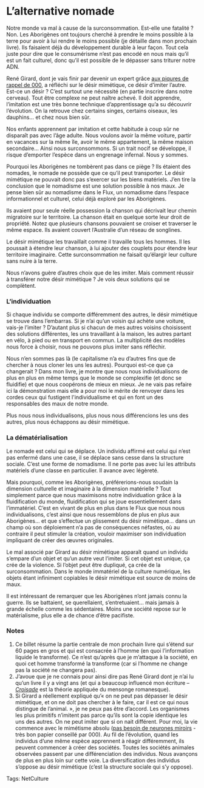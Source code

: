 # L’alternative nomade

Notre monde va mal à cause de la surconsommation. Est-elle une fatalité ? Non. Les Aborigènes ont toujours cherché à prendre le moins possible à la terre pour avoir à lui rendre le moins possible (je détaille dans mon prochain livre). Ils faisaient déjà du développement durable à leur façon. Tout cela juste pour dire que le consumérisme n’est pas encodé en nous mais qu’il est un fait culturel, donc qu’il est possible de le dépasser sans triturer notre ADN.<span id="more-12049"></span>

René Girard, dont je vais finir par devenir un expert grâce [aux piqures de rappel de 000](http://blog.tcrouzet.com/2009/10/19/dans-la-peau-de-finkielkraut/comment-page-2/#comment-71482), a réfléchi sur le désir mimétique, ce désir d’imiter l’autre. Est-ce un désir ? C’est surtout une nécessité (en partie inscrire dans notre cerveau). Tout être complexe ne peut naître achevé. Il doit apprendre, l’imitation est une très bonne technique d’apprentissage qu’a su découvrir l’évolution. On la retrouve chez certains singes, certains oiseaux, les dauphins… et chez nous bien sûr.

Nos enfants apprennent par imitation et cette habitude à coup sûr ne disparaît pas avec l’âge adulte. Nous voulons avoir la même voiture, partir en vacances sur la même île, avoir le même appartement, la même maison secondaire… Ainsi nous surconsommons. Si un trait nocif se développe, il risque d’emporter l’espèce dans un engrenage infernal. Nous y sommes.

Pourquoi les Aborigènes ne tombèrent pas dans ce piège ? Ils étaient des nomades, le nomade ne possède que ce qu’il peut transporter. Le désir mimétique ne pouvait donc pas s’exercer sur les biens matériels. J’en tire la conclusion que le nomadisme est une solution possible à nos maux. Je pense bien sûr au nomadisme dans le Flux, un nomadisme dans l’espace informationnel et culturel, celui déjà exploré par les Aborigènes.

Ils avaient pour seule réelle possession la chanson qui décrivait leur chemin migratoire sur le territoire. La chanson était en quelque sorte leur droit de propriété. Notez que plusieurs chansons pouvaient se croiser et traverser le même espace. Ils avaient couvert l’Australie d’un réseau de songlines.

Le désir mimétique les travaillait comme il travaille tous les hommes. Il les poussait à étendre leur chanson, à lui ajouter des couplets pour étendre leur territoire imaginaire. Cette surconsommation ne faisait qu’élargir leur culture sans nuire à la terre.

Nous n’avons guère d’autres choix que de les imiter. Mais comment réussir à transférer notre désir mimétique ? Je vois deux solutions qui se complètent.

### L’individuation

Si chaque individu se comporte différemment des autres, le désir mimétique se trouve dans l’embarras. Si je n’ai qu’un voisin qui achète une voiture, vais-je l’imiter ? D’autant plus si chacun de mes autres voisins choisissent des solutions différentes, les uns travaillant à la maison, les autres partant en vélo, à pied ou en transport en commun. La multiplicité des modèles nous force à choisir, nous ne pouvons plus imiter sans réfléchir.

Nous n’en sommes pas là (le capitalisme n’a eu d’autres fins que de chercher à nous cloner les uns les autres). Pourquoi est-ce que ça changerait ? Dans mon livre, je montre que nous nous individualisons de plus en plus en même temps que le monde se complexifie (et donc se fluidifie) et que nous coopérons de mieux en mieux. Je ne vais pas refaire ici la démonstration mais elle a pour moi le mérite de renvoyer dans les cordes ceux qui fustigent l'individualisme et qui en font un des responsables des maux de notre monde.

Plus nous nous individualisons, plus nous nous différencions les uns des autres, plus nous échappons au désir mimétique.

### La dématérialisation

Le nomade est celui qui se déplace. Un individu affirmé est celui qui n’est pas enfermé dans une case, il se déplace sans cesse dans la structure sociale. C’est une forme de nomadisme. Il ne porte pas avec lui les attributs matériels d’une classe en particulier. Il avance avec légèreté.

Mais pourquoi, comme les Aborigènes, préférerions-nous soudain la dimension culturelle et imaginaire à la dimension matérielle ? Tout simplement parce que nous maximisons notre individuation grâce à la fluidification du monde, fluidification qui se joue essentiellement dans l’immatériel. C’est en vivant de plus en plus dans le Flux que nous nous individualisons, c’est ainsi que nous ressemblons de plus en plus aux Aborigènes… et que s’effectue un glissement du désir mimétique… dans un champ où son déploiement n’a pas de conséquences néfastes, où au contraire il peut stimuler la création, vouloir maximiser son individuation impliquant de créer des œuvres originales.

Le mal associé par Girard au désir mimétique apparaît quand un individu s’empare d’un objet et qu’un autre veut l’imiter. Si cet objet est unique, ça crée de la violence. Si l’objet peut être dupliqué, ça crée de la surconsommation. Dans le monde immatériel de la culture numérique, les objets étant infiniment copiables le désir mimétique est source de moins de maux.

Il est intéressant de remarquer que les Aborigènes n’ont jamais connu la guerre. Ils se battaient, se querellaient, s’entretuaient… mais jamais à grande échelle comme les sédentaires. Moins une société repose sur le matérialisme, plus elle a de chance d’être pacifiste.

### Notes

1. Ce billet résume la partie centrale de mon prochain livre qui s’étend sur 60 pages en gros et qui est consacrée à l’homme (en quoi l’information liquide le transforme). Ce n’est qu’après que je m’attaque à la société, en quoi cet homme transformé la transforme (car si l’homme ne change pas la société ne changera pas).
2. J’avoue que je ne connais pour ainsi dire pas René Girard dont je n’ai lu qu’un livre il y a vingt ans (et qui a beaucoup influencé mon écriture – [*Croisade*](http://twiller.tcrouzet.com/) est la théorie appliquée du mensonge romanesque).
3. Si Girard a réellement expliqué qu’« on ne peut pas dépasser le désir mimétique, et on ne doit pas chercher à le faire, car il est ce qui nous distingue de l’animal. », je ne peux pas être d’accord. Les organismes les plus primitifs n’imitent pas parce qu’ils sont la copie identique les uns des autres. On ne peut imiter que si on nait différent. Pour moi, la vie commence avec le mimétisme absolu ([pas besoin de neurones miroirs](http://www.automatesintelligents.com/labo/2005/mar/neuronesmiroir.html) - très bon papier conseillé par 000). Au fil de l’évolution, quand les individus d’une même espèce apprennent à réagir différemment, ils peuvent commencer à créer des sociétés. Toutes les sociétés animales observées passent par une différenciation des individus. Nous avançons de plus en plus loin sur cette voie. La diversification des individus s’oppose au désir mimétique (c’est la structure sociale qui s’y oppose).

Tags: NetCulture